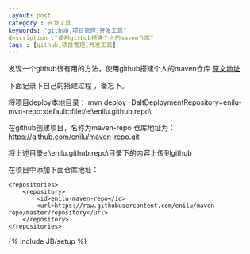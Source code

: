 ```yaml
---
layout: post
category : 开发工具
keywords: "github,项目管理,开发工具"
description :"使用github搭建个人的maven仓库"
tags : [github,项目管理,开发工具]
---
```


发现一个github很有用的方法，使用github搭建个人的maven仓库
[原文地址](http://www.importnew.com/19178.html)

下面记录下自己的搭建过程 ，备忘下。

将项目deploy本地目录：
mvn deploy -DaltDeploymentRepository=enilu-mvn-repo::default::file:/e:\enilu.github.repo\

在github创建项目，名称为maven-repo 仓库地址为：https://github.com/enilu/maven-repo.git

将上述目录e:\enilu.github.repo\目录下的内容上传到github

在项目中添加下面仓库地址：

    <repositories>
        <repository>
            <id>enilu-maven-repo</id>
            <url>https://raw.githubusercontent.com/enilu/maven-repo/master/repository</url>
        </repository>
    </repositories>

<!--break-->

{% include JB/setup %}







